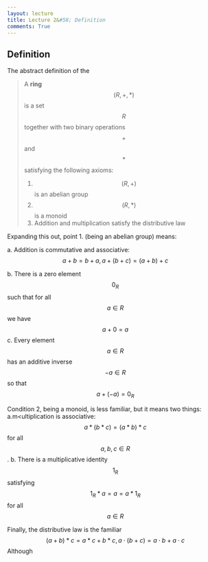 ```yaml
---
layout: lecture
title: Lecture 2&#58; Definition
comments: True
---
```


Definition
----------

The abstract definition of the

> A **ring** $$(R,+,*)$$ is a set $$R$$ together with two binary operations $$+$$ and $$*$$ satisfying the following axioms:
>
> 1. $$(R, +)$$ is an abelian group
> 2. $$(R, *)$$ is a monoid
> 3. Addition and multiplication satisfy the distributive law

Expanding this out, point 1. (being an abelian group) means:

a. Addition is commutative and associative:  
$$a+b=b+a,  a+(b+c)=(a+b)+c$$

b. There is a zero element $$0_R$$ such that for all $$a \in R$$ we have $$a+0=a$$
c. Every element $$a\in R$$ has an additive inverse $$-a\in R$$ so that $$a+(-a)=0_R$$

Condition 2, being a monoid, is less familiar, but it means two things:
a.m<ultiplication is associative:
   $$a*(b*c)=(a*b)*c$$
for all $$a, b, c\in R$$.
b.  There is a multiplicative identity $$1_R$$ satisfying $$1_R*a=a=a*1_R$$ for all $$a\in R$$

Finally, the distributive law is the familiar
$$(a+b)*c=a*c+b*c,  a\cdot (b+c)=a\cdot b+a\cdot c$$
Although 